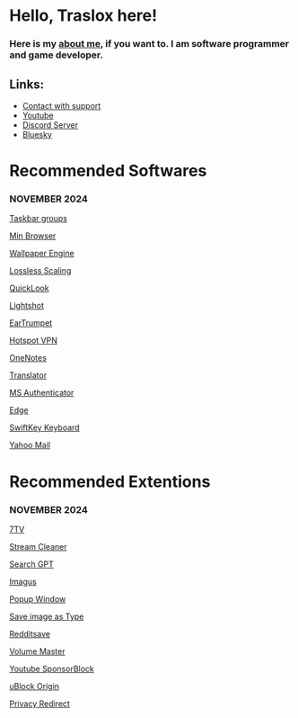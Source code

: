 # Hello, Traslox here!

### Here is my [about me](https://drive.google.com/file/d/1TmibeLHOIY0yd-NTvrXGEpiTFSHEZVL4/view), if you want to. I am software programmer and game developer.

## Links:
- [Contact with support](https://discord.com/users/1115498292630003773)
- [Youtube](www.youtube.com/@Traslox)
- [Discord Server](discord.gg/66fyz9Ugs4)
- [Bluesky](https://bsky.app/profile/traslox.bsky.social)

# Recommended Softwares

### NOVEMBER 2024

[Taskbar groups](https://github.com/tjackenpacken/taskbar-groups)

[Min Browser](https://minbrowser.org/)

[Wallpaper Engine](https://store.steampowered.com/app/431960/Wallpaper_Engine/)

[Lossless Scaling](https://store.steampowered.com/app/993090/Lossless_Scaling/)

[QuickLook](https://apps.microsoft.com/detail/9NV4BS3L1H4S?hl=neutral&gl=TR&ocid=pdpshare)

[Lightshot](https://app.prntscr.com/)

[EarTrumpet](https://apps.microsoft.com/detail/9NBLGGH516XP?hl=tr-tr&gl=TR&ocid=pdpshare)

[Hotspot VPN](https://apps.microsoft.com/detail/9WZDNCRDFNG7?hl=tr&gl=TR&ocid=pdpshare)

[OneNotes](https://apps.microsoft.com/detail/XPFFZHVGQWWLHB?hl=tr&gl=TR&ocid=pdpshare)

[Translator](https://apps.apple.com/app/id1018949559)

[MS Authenticator](https://apps.apple.com/app/id983156458)

[Edge](https://apps.apple.com/app/id1288723196)

[SwiftKey Keyboard](https://apps.apple.com/app/id911813648)

[Yahoo Mail](https://apps.apple.com/app/id577586159)

# Recommended Extentions

### NOVEMBER 2024

[7TV](https://chromewebstore.google.com/detail/7tv/ammjkodgmmoknidbanneddgankgfejfh?hl=tr)

[Stream Cleaner](https://chromewebstore.google.com/detail/ak%C4%B1%C5%9F-temizleyici/lehcglgkjkamolcflammloedahjocbbg?hl=tr)

[Search GPT](https://chromewebstore.google.com/detail/chatgpt-search/ejcfepkfckglbgocfkanmcdngdijcgld?hl=tr)

[Imagus](https://chromewebstore.google.com/detail/imagus/immpkjjlgappgfkkfieppnmlhakdmaab?hl=tr)

[Popup Window](https://chromewebstore.google.com/detail/popup-window/nnlippelgfbglbhiccffmnmlnhmbjjpe?hl=tr)

[Save image as Type](https://chromewebstore.google.com/detail/save-image-as-type/gabfmnliflodkdafenbcpjdlppllnemd?hl=tr)

[Redditsave](https://chromewebstore.google.com/detail/video-downloader-for-redd/hhienkkjhkcdeaolmcniloflgpjhdefi?hl=tr)

[Volume Master](https://chromewebstore.google.com/detail/volume-master-ses-denetle/jghecgabfgfdldnmbfkhmffcabddioke?hl=tr)

[Youtube SponsorBlock](https://chromewebstore.google.com/detail/youtube-i%C3%A7in-sponsorblock/mnjggcdmjocbbbhaepdhchncahnbgone?hl=tr)

[uBlock Origin](https://chromewebstore.google.com/detail/ublock-origin/cjpalhdlnbpafiamejdnhcphjbkeiagm?hl=tr)

[Privacy Redirect](https://chromewebstore.google.com/detail/privacy-redirect/pmcmeagblkinmogikoikkdjiligflglb?hl=tr)
<!---
Traslox/Traslox is a ✨ special ✨ repository because its `README.md` (this file) appears on your GitHub profile.
You can click the Preview link to take a look at your changes.
--->
